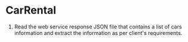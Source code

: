 # CarRental
1. Read the web service response JSON file that contains a list of cars information and extract the information as per client's requirements.

